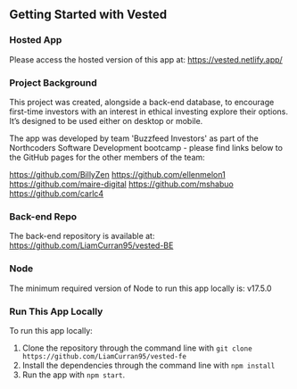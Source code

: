 ## Getting Started with Vested

### Hosted App

Please access the hosted version of this app at: https://vested.netlify.app/

### Project Background

This project was created, alongside a back-end database, to encourage first-time investors with an interest in ethical investing explore their options. It’s designed to be used either on desktop or mobile.

The app was developed by team 'Buzzfeed Investors' as part of the Northcoders Software Development bootcamp - please find links below to the GitHub pages for the other members of the team:

https://github.com/BillyZen
https://github.com/ellenmelon1
https://github.com/maire-digital
https://github.com/mshabuo
https://github.com/carlc4

### Back-end Repo

The back-end repository is available at: https://github.com/LiamCurran95/vested-BE

### Node

The minimum required version of Node to run this app locally is: v17.5.0

### Run This App Locally

To run this app locally:

1. Clone the repository through the command line with `git clone https://github.com/LiamCurran95/vested-fe`
2. Install the dependencies through the command line with `npm install`
3. Run the app with `npm start`.
